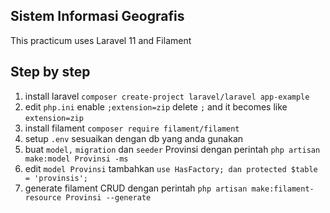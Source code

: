 ## Sistem Informasi Geografis

This practicum uses Laravel 11 and Filament

## Step by step

1. install laravel `composer create-project laravel/laravel app-example`
2. edit `php.ini` enable `;extension=zip` delete `;` and it becomes like `extension=zip`
3. install filament `composer require filament/filament`
4. setup `.env` sesuaikan dengan db yang anda gunakan
5. buat `model,` `migration` dan `seeder` Provinsi dengan perintah `php artisan make:model Provinsi -ms`
6. edit `model Provinsi` tambahkan `use HasFactory; dan protected $table = 'provinsis';`
7. generate filament CRUD dengan perintah `php artisan make:filament-resource Provinsi --generate`
